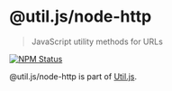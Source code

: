 # @util.js/node-http

> JavaScript utility methods for URLs

<p>
  <a href="https://www.npmjs.com/package/@util.js/node-http"><img alt="NPM Status" src="https://img.shields.io/npm/v/@util.js/node-http.svg?style=flat"></a>
</p>

@util.js/node-http is part of [Util.js](https://github.com/creemama/utiljs).
